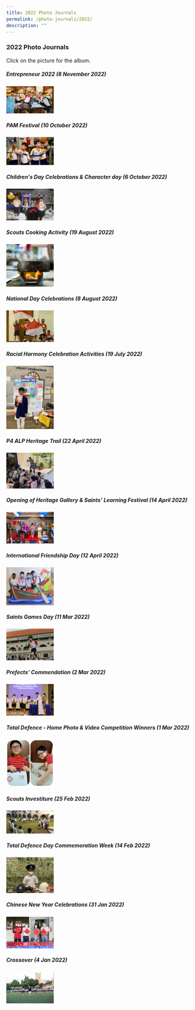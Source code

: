 ```yaml
---
title: 2022 Photo Journals
permalink: /photo-journals/2022/
description: ""
---
```

### 2022 Photo Journals

Click on the picture for the album.



##### Entrepreneur 2022 (8 November 2022)

<p><a href="https://photos.app.goo.gl/qmvKHU6SubgkVBue7"><img style="width:25%" src="/images/Photo%20Journal%202022/TIM_5187.jpg"></a></p>



##### PAM Festival (10 October 2022)

<p><a href="https://photos.app.goo.gl/xpfv5TTG3NdP8uPJA"><img style="width:25%" src="/images/Photo%20Journal%202022/20221010PAMFEST%20(1).jpeg"></a></p>


##### Children's Day Celebrations & Character day (6 October 2022)

<p><a href="https://photos.app.goo.gl/gB3CMzxq3eZo2dP56"><img style="width:25%" src="/images/20221006childrendaycelebrationandcharacterday%20(1).jpeg"></a></p>


##### Scouts Cooking Activity (19 August 2022)

<p><a href="https://photos.app.goo.gl/74YVz8QuEcKJxzSw7"><img style="width:25%" src="/images/pj600.png"></a></p>

##### National Day Celebrations (8 August 2022)

<p><a href="https://photos.google.com/share/AF1QipOObGyY27sjMDczkvUeLRKTSwQSkP0CdVjf4XzfoZVqBspewhVL6wzRVriA2go8vA?key=MHpMZ0dNVWVTWXB4MWM2YzFBazZDdFc0bXhDTTJ3"><img style="width:25%" src="/images/pj601.png"></a></p>

##### Racial Harmony Celebration Activities (19 July 2022)

<p><a href="https://photos.app.goo.gl/unu8vjXkQcw3pCqz5"><img style="width:25%" src="/images/pj602.png"></a></p>

##### P4 ALP Heritage Trail (22 April 2022)

<p><a href="https://photos.app.goo.gl/quefFvs27Cqze9pz6"><img style="width:25%" src="/images/pj603.png"></a></p>

##### Opening of Heritage Gallery & Saints' Learning Festival (14 April 2022)

<p><a href="https://photos.app.goo.gl/6cJT7APVrsW5x1cB9"><img style="width:25%" src="/images/pj604.png"></a></p> 

##### International Friendship Day (12 April 2022)

<p><a href="https://photos.app.goo.gl/MbDXRTdjXRkdduRv9"><img style="width:25%" src="/images/pj605.png"></a></p>

##### Saints Games Day (11 Mar 2022)

<p><a href="https://photos.app.goo.gl/pHudqEzPV8kVQcv88"><img style="width:25%" src="/images/pj606.png"></a></p>  

##### Prefects' Commendation (2 Mar 2022)

<p><a href="https://photos.google.com/share/AF1QipMbJGFXvL9AYhf1a44LK9t3mR4MfT2Uc4i_O6n18nEYTf8NUQ-tmaJNF9wbJlyqvg?key=T2YxdnhOeFRrclp0Z0FpdmdRazZDQVNTNGdCclhn"><img style="width:25%" src="/images/pj607.png"></a></p>

##### Total Defence - Home Photo & Video Competition Winners (1 Mar 2022)

<p><a href="https://photos.app.goo.gl/DrfKHfBKhgLcPZdX6"><img style="width:25%" src="/images/pj608.png"></a></p>

##### Scouts Investiture (25 Feb 2022)

<p><a href="https://photos.google.com/share/AF1QipOdMPw9Zj3dJbd02vv1pAM1-FqAOrYOi75rE-awkS5zx2WiPeh7c77_L9RuHy60Aw?key=T29UWlFvNzkyMlQwTWpjNHVIZGhCWi1vUnNLWHpB"><img style="width:25%" src="/images/pj609.png"></a></p>

##### Total Defence Day Commemoration Week (14 Feb 2022)

<p><a href="https://photos.app.goo.gl/QLfRrMhriz8K1sAx5"><img style="width:25%" src="/images/pj610.png"></a></p>

##### Chinese New Year Celebrations (31 Jan 2022)

<p><a href="https://photos.app.goo.gl/K8DqCdNy8r3aDuJ89"><img style="width:25%" src="/images/pj611.png"></a></p>

##### Crossover (4 Jan 2022)

<p><a href="https://photos.google.com/share/AF1QipMRamn484DhHDkqIjiLaKrBxyxeROUu302txGGQNyhg9tUTcCm9VOwOYrhGrgdu6g?key=bjNuX3dCNVFSV3N6bXFDMWhXaHc0UThjMkx4Q3Rn"><img style="width:25%" src="/images/pj612.png"></a></p>
